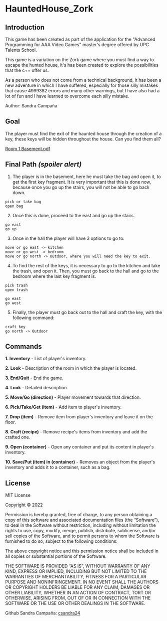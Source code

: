 # HauntedHouse_Zork
## Introduction

This game has been created as part of the application for the "Advanced Programming for AAA Video Games" master's degree offered by UPC Talents School.

This game is a variation on the Zork game where you must find a way to escape the hunted house, it's has been created to explore the possibilities that the c++ offer us. 

As a person who does not come from a technical background, it has been a new adventure in which I have suffered, especially for those silly mistakes that cause 4999382 errors and many other warnings, but I have also had a lot of fun and I have learned to overcome each silly mistake.

Author: Sandra Campaña

## Goal
The player must find the exit of the haunted house through the creation of a key, these keys will be hidden throughout the house. Can you find them all?

[Room 1 Basement.pdf](https://github.com/csandra24/HauntedHouse_Zork/files/9552334/Room.1.Basement.pdf)


## Final Path *(spoiler alert)*

1. The player is in the basement, here he must take the bag and open it, to get the first key fragment. It is very important that this is done now, because once you go up the stairs, you will not be able to go back down. 
```
pick or take bag
open bag
```

2. Once this is done, proceed to the east and go up the stairs. 
```
go east
go up
```
3. Once in the hall the player will have 3 options to go to: 
```
move or go east -> kitchen
move or go west -> bedroom
move or go north -> Outdoor, where you will need the key to exit.
```
4. To find the rest of the keys, it is necessary to go to the kitchen and take the trash, and open it. Then, you must go back to the hall and go to the bedroom where the last key fragment is. 
```
pick trash
open trash

go east
go west
```
5. Finally, the player must go back out to the hall and craft the key, with the following command:
```
craft key
go north -> Outdoor
```

## Commands
**1. Inventory** - List of player's inventory.

**2. Look** - Description of the room in which the player is located.

**3. End/Quit** - End the game.

**4. Look** - Detailed description.

**5. Move/Go (direction)** - Player movement towards that direction.

**6. Pick/Take/Get (item)** - Add item to player's inventory.

**7.	Drop (item)** - Remove item from player's inventory and leave it on the floor.

**8.  Craft (recipe)** - Remove recipe's items from inventory and add the crafted one.

**9.	Open (container)** - Open any container and put its content in player's inventory.

**10.	Save/Put (item) in (container)** - Removes an object from the player's inventory and adds it to a container, such as a bag.


## License
MIT License

Copyright © 2022

Permission is hereby granted, free of charge, to any person obtaining a copy of this software and associated documentation files (the “Software”), to deal in the Software without restriction, including without limitation the rights to use, copy, modify, merge, publish, distribute, sublicense, and/or sell copies of the Software, and to permit persons to whom the Software is furnished to do so, subject to the following conditions:

The above copyright notice and this permission notice shall be included in all copies or substantial portions of the Software.

THE SOFTWARE IS PROVIDED “AS IS”, WITHOUT WARRANTY OF ANY KIND, EXPRESS OR IMPLIED, INCLUDING BUT NOT LIMITED TO THE WARRANTIES OF MERCHANTABILITY, FITNESS FOR A PARTICULAR PURPOSE AND NONINFRINGEMENT. IN NO EVENT SHALL THE AUTHORS OR COPYRIGHT HOLDERS BE LIABLE FOR ANY CLAIM, DAMAGES OR OTHER LIABILITY, WHETHER IN AN ACTION OF CONTRACT, TORT OR OTHERWISE, ARISING FROM, OUT OF OR IN CONNECTION WITH THE SOFTWARE OR THE USE OR OTHER DEALINGS IN THE SOFTWARE.

Github Sandra Campaña: [csandra24](https://github.com/csandra24/HauntedHouse_Zork)
